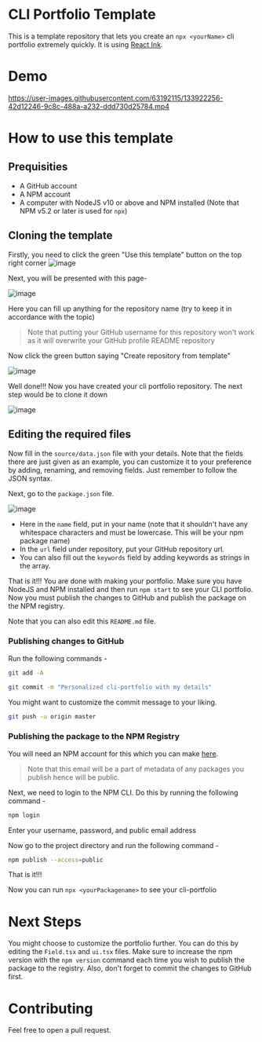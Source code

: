 # CLI Portfolio Template

This is a template repository that lets you create an `npx <yourName>` cli portfolio extremely quickly. It is using [React Ink](https://github.com/vadimdemedes/ink).

# Demo


https://user-images.githubusercontent.com/63192115/133922256-42d12246-9c8c-488a-a232-ddd730d25784.mp4



# How to use this template
## Prequisities
- A GitHub account
- A NPM account
- A computer with NodeJS v10 or above and NPM installed (Note that NPM v5.2 or later is used for `npx`)

## Cloning the template
Firstly, you need to click the green "Use this template" button on the top right corner
![image](https://user-images.githubusercontent.com/63192115/133920749-481488b6-2a25-4ad6-87a7-c70459dda88d.png)

Next, you will be presented with this page-

![image](https://user-images.githubusercontent.com/63192115/133920763-8c2ef2de-5f91-4070-8146-dc3dcaa931b1.png)

Here you can fill up anything for the repository name (try to keep it in accordance with the topic)
> Note that putting your GitHub username for this repository won't work as it will overwrite your GitHub profile README repository

Now click the green button saying "Create repository from template"

![image](https://user-images.githubusercontent.com/63192115/133920801-6ba0bdf7-dba7-4168-a8f9-12583d727690.png)

Well done!!! Now you have created your cli portfolio repository. The next step would be to clone it down

![image](https://user-images.githubusercontent.com/63192115/133920846-76aaa539-7bbf-4177-9142-610732367890.png)

## Editing the required files

Now fill in the `source/data.json` file with your details. Note that the fields there are just given as an example, you can customize it to your preference by adding, renaming, and removing fields. Just remember to follow the JSON syntax.

Next, go to the `package.json` file.

![image](https://user-images.githubusercontent.com/63192115/133920913-d3e099cb-c098-4b58-8599-f57b9658eab4.png)

- Here in the `name` field, put in your name (note that it shouldn't have any whitespace characters and must be lowercase. This will be your npm package name)
- In the `url` field under repository, put your GitHub repository url.
- You can also fill out the `keywords` field by adding keywords as strings in the array.

That is it!!! 
You are done with making your portfolio. Make sure you have NodeJS and NPM installed and then run `npm start` to see your CLI portfolio.
Now you must publish the changes to GitHub and publish the package on the NPM registry.

Note that you can also edit this `README.md` file.

### Publishing changes to GitHub
Run the following commands - 
```bash
git add -A
```

```bash
git commit -m "Personalized cli-portfolio with my details"
```

You might want to customize the commit message to your liking.

```bash
git push -u origin master
```

### Publishing the package to the NPM Registry
You will need an NPM account for this which you can make [here](https://www.npmjs.com/signup).

> Note that this email will be a part of metadata of any packages you publish  hence will be public.

Next, we need to login to the NPM CLI. Do this by running the following command - 

```bash
npm login
```

Enter your username, password, and public email address

Now go to the project directory and run the following command - 

```bash
npm publish --access=public
```

That is it!!!

Now you can run `npx <yourPackagename>` to see your cli-portfolio

# Next Steps

You might choose to customize the portfolio further. You can do this by editing the `Field.tsx` and `ui.tsx` files. Make sure to increase the npm version with the `npm version` command each time you wish to publish the package to the registry. Also, don't forget to commit the changes to GitHub first.

# Contributing
Feel free to open a pull request.
